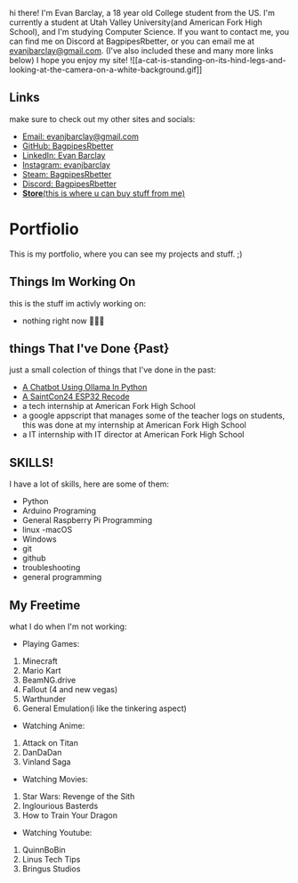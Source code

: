 hi there! I'm Evan Barclay, a 18 year old College student from the US.
I'm currently a student at Utah Valley University(and American Fork High School), and I'm studying Computer Science.
If you want to contact me, you can find me on Discord at BagpipesRbetter, or you can email me at evanjbarclay@gmail.com.
(I've also included these and many more links below)
I hope you enjoy my site!
![[a-cat-is-standing-on-its-hind-legs-and-looking-at-the-camera-on-a-white-background.gif]]
## Links
make sure to check out my other sites and socials:
- <a href="mailto:evanjbarclay@gmail.com">Email: evanjbarclay@gmail.com</a>
- <a href="https://github.com/BagpipesRbetter">GitHub: BagpipesRbetter</a>
- <a href="https://lnkedin.com/evanjbarclay">LinkedIn: Evan Barclay</a>
- <a href="https://instagram.com/evanjbarclay/">Instagram: evanjbarclay</a>
- <a href="https://steamcommunity.com/id/BagpipesRbetter/">Steam: BagpipesRbetter</a>
- <a href="https://discordapp.com/users/773342404630675518">Discord: BagpipesRbetter</a>
- <a href="https://bagpipesrbetter.github.io/Store">**Store**(this is where u can buy stuff from me)</a>

# Portfiolio
This is my portfolio, where you can see my projects and stuff. ;)

## Things Im Working On
this is the stuff im activly working on:
- nothing right now 🤷🏻‍♂️

## things That I've Done {**Past**}
just a small colection of things that I've done in the past:
- <a href="https://github.com/BagpipesRbetter/PeruAi">A Chatbot Using Ollama In Python</a>
- <a href="https://github.com/BagpipesRbetter/SaintCon24-ESP32-Recode">A SaintCon24 ESP32 Recode</a>
- a tech internship at American Fork High School
- a google appscript that manages some of the teacher logs on students, this was done at my internship at American Fork High School
- a IT internship with IT director at American Fork High School


## SKILLS!
I have a lot of skills, here are some of them:
- Python
- Arduino Programing
- General Raspberry Pi Programming
- linux
-macOS
- Windows
- git
- github
- troubleshooting
- general programming

## My Freetime
what I do when I'm not working:
- Playing Games:
1. Minecraft
2. Mario Kart
3. BeamNG.drive
4. Fallout (4 and new vegas)
5. Warthunder
6. General Emulation(i like the tinkering aspect)
- Watching Anime:
1. Attack on Titan
2. DanDaDan
3. Vinland Saga
- Watching Movies:
1. Star Wars: Revenge of the Sith
2. Inglourious Basterds
3. How to Train Your Dragon
- Watching Youtube:
1. QuinnBoBin
2. Linus Tech Tips
3. Bringus Studios
